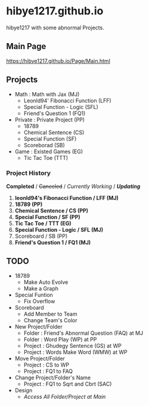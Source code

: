 # hibye1217.github.io
hibye1217 with some abnormal Projects.

## Main Page
<https://hibye1217.github.io/Page/Main.html>

## Projects
- Math : Math with Jax (MJ)
  - Leonld94' Fibonacci Function (LFF)
  - Special Function - Logic (SFL)
  - Friend's Question 1 (FQ1)
- Private : Private Project (PP)
  - 18789
  - Chemical Sentence (CS)
  - Special Function (SF)
  - Scoreborad (SB)
- Game : Existed Games (EG)
  - Tic Tac Toe (TTT)

### Project History
**Completed** / ~~Canceled~~ / *Currently Working* / ***Updating***
1. **leonld94's Fibonacci Function / LFF (MJ)**
2. **18789 (PP)**
3. **Chemical Sentence / CS (PP)**
4. **Special Function / SF (PP)**
5. **Tic Tac Toe / TTT (EG)**
6. **Special Function - Logic / SFL (MJ)**
7. Scoreboard / SB (PP)
8. **Friend's Question 1 / FQ1 (MJ)**

## TODO
- 18789
  - Make Auto Evolve
  - Make a Graph
- Special Funtion
  - Fix Overflow
- Scoreboard
  - Add Member to Team
  - Change Team's Color
- New Project/Folder
  - Folder : Friend's Abnormal Question (FAQ) at MJ
  - Folder : Word Play (WP) at PP
  - Project : Ghudegy Sentence (GS) at WP
  - Project : Words Make Word (WMW) at WP
- Move Project/Folder
  - Project : CS to WP
  - Project : FQ1 to FAQ
- Change Project/Folder's Name
  - Project : FQ1 to Sqrt and Cbrt (SAC)
- Design
  - *Access All Folder/Project at Main*